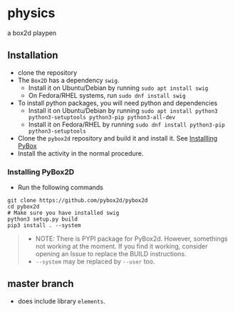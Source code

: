 # physics

a box2d playpen

## Installation

* clone the repository
* The `Box2D` has a dependency `swig`.
   - Install it on Ubuntu/Debian by running 
    ```sudo apt install swig```
   - On Fedora/RHEL systems, run 
    ```sudo dnf install swig```
* To install python packages, you will need python and dependencies
   - Install it on Ubuntu/Debian by running
   ```sudo apt install python3 python3-setuptools python3-pip python3-all-dev ```
   - Install it on Fedora/RHEL by running
   ```sudo dnf install python3-pip python3-setuptools```
* Clone the `pybox2d` repository and build it and install it. See [Installling PyBox](#installing-pybox2d)
* Install the activity in the normal procedure.

### Installing PyBox2D

* Run the following commands
```
git clone https://github.com/pybox2d/pybox2d
cd pybox2d
# Make sure you have installed swig
python3 setup.py build
pip3 install . --system

```
> * NOTE: There is PYPI package for PyBox2d. However, somethings not working at the moment.
> If you find it working, consider opening an Issue to replace the BUILD instructions.
> * `--system` may be replaced by `--user` too. 

## master branch

* does include library `elements`.
